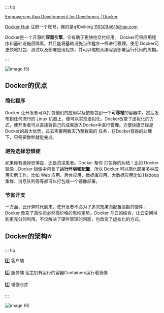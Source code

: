::: tip

[Empowering App Development for Developers | Docker](https://www.docker.com/)

[Docker Hub](https://hub.docker.com/) 注册一个账号，我的是q10viking  1193094618@qq.com

 Docker是一个开源的**容器引擎**，它有助于更快地交付应用。 Docker可将应用程序和基础设施层隔离，并且能将基础设施当作程序一样进行管理。使用 Docker可更快地打包、测试以及部署应用程序，并可以缩短从编写到部署运行代码的周期。

:::

![image (5)](https://gitee.com/q10viking/PictureRepos/raw/master/images//202112151643391.jpg)

## Docker的优点

### 简化程序

Docker 让开发者可以打包他们的应用以及依赖包到一个**可移植**的容器中，然后发布到任何流行的 Linux 机器上，便可以实现虚拟化。Docker改变了虚拟化的方式，使开发者可以直接将自己的成果放入Docker中进行管理。方便快捷已经是 Docker的最大优势，过去需要用数天乃至数周的 任务，在Docker容器的处理下，只需要数秒就能完成。

### 避免选择恐惧症

如果你有选择恐惧症，还是资深患者。Docker 帮你 打包你的纠结！比如 Docker 镜像；Docker 镜像中包含了**运行环境和配置**，所以 Docker 可以简化部署多种应用实例工作。比如 Web 应用、后台应用、数据库应用、大数据应用比如 Hadoop 集群、消息队列等等都可以打包成一个镜像部署。

### **节省开支**

一方面，云计算时代到来，使开发者不必为了追求效果而配置高额的硬件，Docker 改变了高性能必然高价格的思维定势。Docker 与云的结合，让云空间得到更充分的利用。不仅解决了硬件管理的问题，也改变了虚拟化的方式。



## Docker的架构:star:

::: tip

:one: 客户端

:two: 服务端  宿主机有运行的容器Containers运行着镜像

:three: 镜像仓库

:::

![image (6)](https://gitee.com/q10viking/PictureRepos/raw/master/images//202112151649256.jpg)

